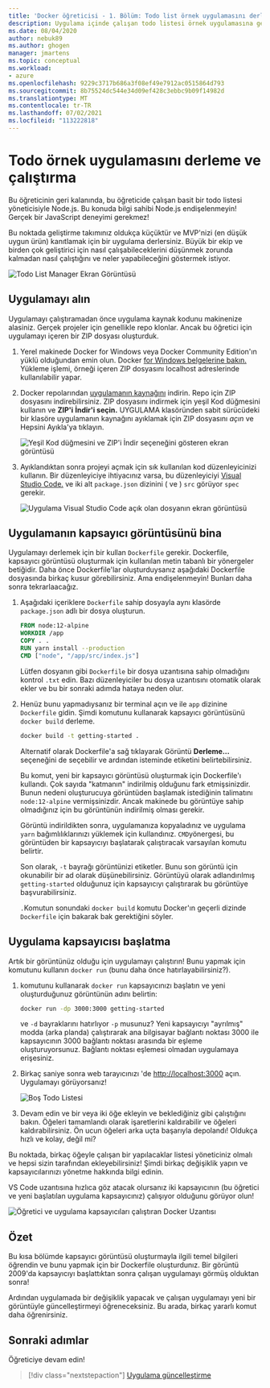 ```yaml
---
title: 'Docker öğreticisi - 1. Bölüm: Todo list örnek uygulamasını derleme ve çalıştırma'
description: Uygulama içinde çalışan todo listesi örnek uygulamasına genel Node.js.
ms.date: 08/04/2020
author: nebuk89
ms.author: ghogen
manager: jmartens
ms.topic: conceptual
ms.workload:
- azure
ms.openlocfilehash: 9229c3717b686a3f08ef49e7912ac0515864d793
ms.sourcegitcommit: 8b75524dc544e34d09ef428c3ebbc9b09f14982d
ms.translationtype: MT
ms.contentlocale: tr-TR
ms.lasthandoff: 07/02/2021
ms.locfileid: "113222818"
---
```

# <a name="build-and-run-the-todo-sample-app"></a>Todo örnek uygulamasını derleme ve çalıştırma

Bu öğreticinin geri kalanında, bu öğreticide çalışan basit bir todo listesi yöneticisiyle Node.js. Bu konuda bilgi sahibi Node.js endişelenmeyin! Gerçek bir JavaScript deneyimi gerekmez!

Bu noktada geliştirme takımınız oldukça küçüktür ve MVP'nizi (en düşük uygun ürün) kanıtlamak için bir uygulama derlersiniz. Büyük bir ekip ve birden çok geliştirici için nasıl çalışabileceklerini düşünmek zorunda kalmadan nasıl çalıştığını ve neler yapabileceğini göstermek istiyor.

![Todo List Manager Ekran Görüntüsü](media/todo-list-sample.png)

## <a name="get-the-app"></a>Uygulamayı alın

Uygulamayı çalıştıramadan önce uygulama kaynak kodunu makinenize alasiniz. Gerçek projeler için genellikle repo klonlar. Ancak bu öğretici için uygulamayı içeren bir ZIP dosyası oluşturduk.

1. Yerel makinede Docker for Windows veya Docker Community Edition'ın yüklü olduğundan emin olun. Docker [for Windows belgelerine bakın.](https://docs.docker.com/docker-for-windows/install/) Yükleme işlemi, örneği içeren ZIP dosyasını localhost adreslerinde kullanılabilir yapar.

1. Docker repolarından [uygulamanın kaynağını](https://github.com/docker/getting-started) indirin. Repo için ZIP dosyasını indirebilirsiniz. ZIP dosyasını indirmek için yeşil Kod düğmesini kullanın ve **ZIP'i** **İndir'i seçin.** UYGULAMA klasöründen sabit sürücüdeki bir klasöre uygulamanın kaynağını ayıklamak için ZIP dosyasını *açın* ve Hepsini Ayıkla'ya tıklayın.

   ![Yeşil Kod düğmesini ve ZIP'i İndir seçeneğini gösteren ekran görüntüsü](media/download-zip.png)

1. Ayıklandıktan sonra projeyi açmak için sık kullanılan kod düzenleyicinizi kullanın. Bir düzenleyiciye ihtiyacınız varsa, bu düzenleyiciyi [Visual Studio Code.](https://code.visualstudio.com/) ve iki alt `package.json` dizinini ( ve ) `src` görüyor `spec` gerekir.

    ![Uygulama Visual Studio Code açık olan dosyanın ekran görüntüsü](media/ide-screenshot.png)

## <a name="building-the-apps-container-image"></a>Uygulamanın kapsayıcı görüntüsünü bina

Uygulamayı derlemek için bir kullan `Dockerfile` gerekir. Dockerfile, kapsayıcı görüntüsü oluşturmak için kullanılan metin tabanlı bir yönergeler betiğidir. Daha önce Dockerfile'lar oluşturduysanız aşağıdaki Dockerfile dosyasında birkaç kusur görebilirsiniz. Ama endişelenmeyin! Bunları daha sonra tekrarlaacağız.

1. Aşağıdaki içeriklere `Dockerfile` sahip dosyayla aynı klasörde `package.json` adlı bir dosya oluşturun.

    ```dockerfile
    FROM node:12-alpine
    WORKDIR /app
    COPY . .
    RUN yarn install --production
    CMD ["node", "/app/src/index.js"]
    ```

    Lütfen dosyanın gibi `Dockerfile` bir dosya uzantısına sahip olmadığını kontrol `.txt` edin. Bazı düzenleyiciler bu dosya uzantısını otomatik olarak ekler ve bu bir sonraki adımda hataya neden olur.

1. Henüz bunu yapmadıysanız bir terminal açın ve ile `app` dizinine `Dockerfile` gidin. Şimdi komutunu kullanarak kapsayıcı görüntüsünü `docker build` derleme.

    ```bash
    docker build -t getting-started .
    ```

    Alternatif olarak Dockerfile'a sağ tıklayarak Görüntü **Derleme...** seçeneğini de seçebilir ve ardından isteminde etiketini belirtebilirsiniz.

    Bu komut, yeni bir kapsayıcı görüntüsü oluşturmak için Dockerfile'ı kullandı. Çok sayıda "katmanın" indirilmiş olduğunu fark etmişsinizdir. Bunun nedeni oluşturucuya görüntüden başlamak istediğinin talimatını `node:12-alpine` vermişsinizdir. Ancak makinede bu görüntüye sahip olmadığınız için bu görüntünün indirilmiş olması gerekir.

    Görüntü indirildikten sonra, uygulamanıza kopyaladınız ve uygulama `yarn` bağımlılıklarınızı yüklemek için kullandınız. `CMD`yönergesi, bu görüntüden bir kapsayıcıyı başlatarak çalıştıracak varsayılan komutu belirtir.

    Son olarak, `-t` bayrağı görüntünizi etiketler. Bunu son görüntü için okunabilir bir ad olarak düşünebilirsiniz. Görüntüyü olarak adlandırılmış `getting-started` olduğunuz için kapsayıcıyı çalıştırarak bu görüntüye başvurabilirsiniz.

    `.`Komutun sonundaki `docker build` komutu Docker'ın geçerli dizinde `Dockerfile` için bakarak bak gerektiğini söyler.

## <a name="starting-an-app-container"></a>Uygulama kapsayıcısı başlatma

Artık bir görüntünüz olduğu için uygulamayı çalıştırın! Bunu yapmak için komutunu kullanın `docker run` (bunu daha önce hatırlayabilirsiniz?).

1. komutunu kullanarak `docker run` kapsayıcınızı başlatın ve yeni oluşturduğunuz görüntünün adını belirtin:

    ```bash
    docker run -dp 3000:3000 getting-started
    ```

    ve `-d` bayraklarını hatırlıyor `-p` musunuz? Yeni kapsayıcıyı "ayrılmış" modda (arka planda) çalıştırarak ana bilgisayar bağlantı noktası 3000 ile kapsayıcının 3000 bağlantı noktası arasında bir eşleme oluşturuyorsunuz. Bağlantı noktası eşlemesi olmadan uygulamaya erişesiniz.

1. Birkaç saniye sonra web tarayıcınızı 'de [http://localhost:3000](http://localhost:3000) açın.
    Uygulamayı görüyorsanız!

    ![Boş Todo Listesi](media/todo-list-empty.png)

1. Devam edin ve bir veya iki öğe ekleyin ve beklediğiniz gibi çalıştığını bakın. Öğeleri tamamlandı olarak işaretlerini kaldırabilir ve öğeleri kaldırabilirsiniz. Ön ucun öğeleri arka uçta başarıyla depolandı! Oldukça hızlı ve kolay, değil mi?

Bu noktada, birkaç öğeyle çalışan bir yapılacaklar listesi yöneticiniz olmalı ve hepsi sizin tarafından ekleyebilirsiniz! Şimdi birkaç değişiklik yapın ve kapsayıcılarınızı yönetme hakkında bilgi edinin.

VS Code uzantısına hızlıca göz atacak olursanız iki kapsayıcının (bu öğretici ve yeni başlatılan uygulama kapsayıcınız) çalışıyor olduğunu görüyor olun!

![Öğretici ve uygulama kapsayıcıları çalıştıran Docker Uzantısı](media/vs-two-containers.png)

## <a name="recap"></a>Özet

Bu kısa bölümde kapsayıcı görüntüsü oluşturmayla ilgili temel bilgileri öğrendin ve bunu yapmak için bir Dockerfile oluşturdunız. Bir görüntü 2009'da kapsayıcıyı başlattıktan sonra çalışan uygulamayı görmüş olduktan sonra!

Ardından uygulamada bir değişiklik yapacak ve çalışan uygulamayı yeni bir görüntüyle güncelleştirmeyi öğreneceksiniz. Bu arada, birkaç yararlı komut daha öğrenirsiniz.

## <a name="next-steps"></a>Sonraki adımlar

Öğreticiye devam edin!

> [!div class="nextstepaction"]
> [Uygulama güncelleştirme](update-your-app.md)
